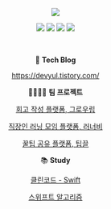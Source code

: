 <p>
  <div align="center"> 
<a href="https://github.com/twkim8548">
<img src="https://capsule-render.vercel.app/api?type=waving&height=200&text=Yuri&nbsp;Lee's&nbsp;Github&fontAlign=50&fontAlignY=40&color=gradient" /></a>
    
<p align="center">
  <img src="https://img.shields.io/badge/iOS-000000?style=flat-square&logo=Apple&logoColor=white"/></a>
  <img src="https://img.shields.io/badge/Swift-F05138?style=flat-square&logo=Swift&logoColor=white"/></a>
  <img src="https://img.shields.io/badge/Xcode-147EFB?style=flat-square&logo=Xcode&logoColor=white"/></a>
  <img src="https://img.shields.io/badge/ReactiveX-B7178C?style=flat-square&logo=ReactiveX&logoColor=white"/></a>
</p>
<br>

💬 **Tech Blog**

https://devyul.tistory.com/

👨‍👩‍👧‍👧 **팀 프로젝트**

[회고 작성 플랫폼, 그로우립](https://github.com/paicooha/Growlibb-iOS)

[직장인 러닝 모임 플랫폼, 러너비](https://github.com/runner-be/RunnerBe-iOS)

[꿀팁 공유 플랫폼, 팁끌](https://github.com/yurrrri/Tipkle_iOS)

📚 **Study**

[클린코드 - Swift](https://github.com/yurrrri/Swift_clean_code)

[스위프트 알고리즘](https://github.com/yurrrri/swift_algorim_practice)
